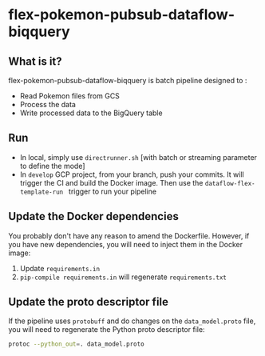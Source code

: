 # flex-pokemon-pubsub-dataflow-biqquery
## What is it?
flex-pokemon-pubsub-dataflow-biqquery is batch pipeline designed to : 
- Read Pokemon files from GCS
- Process the data
- Write processed data to the BigQuery table

## Run
- In local, simply use `directrunner.sh` [with batch or streaming parameter to define the mode] 
- In `develop` GCP project, from your branch, push your commits. It will trigger the CI and build the Docker image. Then use the `dataflow-flex-template-run ` trigger to run your pipeline

## Update the Docker dependencies
You probably don't have any reason to amend the Dockerfile. However, if you have new dependencies, you will need to inject them in the Docker image:
1. Update `requirements.in`
2. `pip-compile requirements.in` will regenerate `requirements.txt`

## Update the proto descriptor file
If the pipeline uses `protobuff` and do changes on the `data_model.proto` file, you will need to regenerate the Python proto descriptor file:
```bash
protoc --python_out=. data_model.proto
```